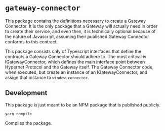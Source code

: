 # `gateway-connector`

This package contains the definitions necessary to create a Gateway Connector. It is the only package that a Gateway will actually need in order to create their service, and even then, it is technically optional because of the nature of Javascript, assuming their published Gateway Connector conforms to this contract.

This package consists only of Typescript interfaces that define the contracts a Gateway Connector should adhere to. The most critical is IGatewayConnector, which defines the main interface point between Hypernet Protocol and the Gateway itself. The Gateway Connector code, when executed, but create an instance of an IGatewayConnector, and assign that instance to `window.connector`. 

## Development

This package is just meant to be an NPM package that is published publicly.

`yarn compile`

Compiles the package.

